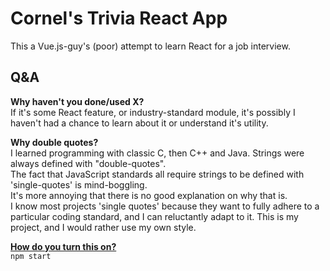 # Cornel's Trivia React App

This a Vue.js-guy's (poor) attempt to learn React for a job interview.

## Q&A
**Why haven't you done/used X?**  
If it's some React feature, or industry-standard module, it's possibly I haven't had a chance to learn about it or understand it's utility.

**Why double quotes?**  
I learned programming with classic C, then C++ and Java. Strings were always defined with "double-quotes".  
The fact that JavaScript standards all require strings to be defined with 'single-quotes' is mind-boggling.  
It's more annoying that there is no good explanation on why that is.  
I know most projects 'single quotes' because they want to fully adhere to a particular coding standard, and I can reluctantly adapt to it. This is my project, and I would rather use my own style.

**[How do you turn this on?](https://knowyourmeme.com/memes/age-of-empires-cobra-car-how-do-you-turn-this-on)**  
`npm start`
